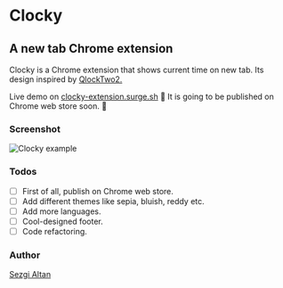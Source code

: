 # Clocky

## A new tab Chrome extension

Clocky is a Chrome extension that shows current time on new tab. Its design inspired by [QlockTwo2.](https://qlocktwo.com/eu/)

Live demo on [clocky-extension.surge.sh](https://clocky-extension.surge.sh/) 🚀
It is going to be published on Chrome web store soon. 💫

### Screenshot

![Clocky example](https://user-images.githubusercontent.com/56316962/183887515-c4d462ae-7ed8-484f-8992-fd475e1166b1.png)

### Todos

- [ ] First of all, publish on Chrome web store.
- [ ] Add different themes like sepia, bluish, reddy etc.
- [ ] Add more languages.
- [ ] Cool-designed footer.
- [ ] Code refactoring.

### Author

[Sezgi Altan](https://sezgi.wtf/)
